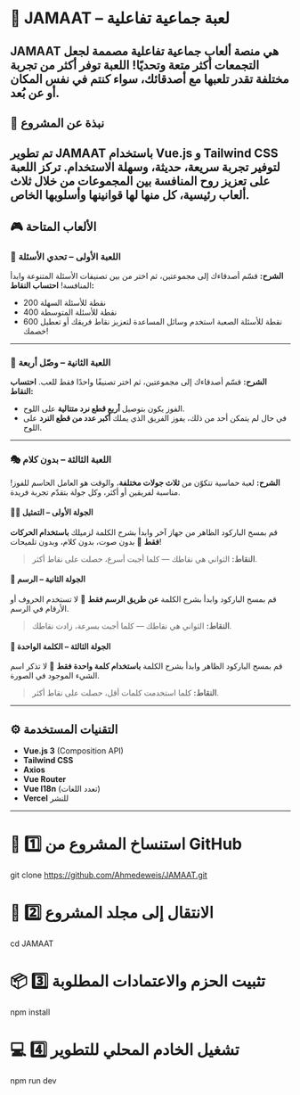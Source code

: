 # 🎯 JAMAAT – لعبة جماعية تفاعلية
**JAMAAT** هي منصة ألعاب جماعية تفاعلية مصممة لجعل التجمعات أكثر متعة وتحديًا!
اللعبة توفر أكثر من تجربة مختلفة تقدر تلعبها مع أصدقائك، سواء كنتم في نفس المكان أو عن بُعد.
---
## 🧩 نبذة عن المشروع
تم تطوير **JAMAAT** باستخدام **Vue.js** و **Tailwind CSS** لتوفير تجربة سريعة، حديثة، وسهلة الاستخدام.
تركز اللعبة على تعزيز روح المنافسة بين المجموعات من خلال ثلاث ألعاب رئيسية، كل منها لها قوانينها وأسلوبها الخاص.
---
## 🎮 الألعاب المتاحة
### 🧠 اللعبة الأولى – تحدي الأسئلة
**الشرح:**
قسّم أصدقاءك إلى مجموعتين، ثم اختر من بين تصنيفات الأسئلة المتنوعة وابدأ المنافسة!
**احتساب النقاط:**
- 200 نقطة للأسئلة السهلة
- 400 نقطة للأسئلة المتوسطة
- 600 نقطة للأسئلة الصعبة
استخدم وسائل المساعدة لتعزيز نقاط فريقك أو تعطيل خصمك!
---
### 🔷 اللعبة الثانية – وصّل أربعة
**الشرح:**
قسّم أصدقاءك إلى مجموعتين، ثم اختر تصنيفًا واحدًا فقط للعب.
**احتساب النقاط:**
- الفوز يكون بتوصيل **أربع قطع نرد متتالية** على اللوح.
- في حال لم يتمكن أحد من ذلك، يفوز الفريق الذي يملك **أكبر عدد من قطع النرد** على اللوح.
---
### 🎭 اللعبة الثالثة – بدون كلام
**الشرح:**
لعبة حماسية تتكوّن من **ثلاث جولات مختلفة**، والوقت هو العامل الحاسم للفوز!
مناسبة لفريقين أو أكثر، وكل جولة بتقدّم تجربة فريدة.
#### 🕵️‍♂️ الجولة الأولى – التمثيل
قم بمسح الباركود الظاهر من جهاز آخر وابدأ بشرح الكلمة لزميلك **باستخدام الحركات فقط**
🚫 بدون صوت، بدون كلام، وبدون تلميحات!
> **النقاط:** الثواني هي نقاطك — كلما أجبت أسرع، حصلت على نقاط أكثر.
#### 🎨 الجولة الثانية – الرسم
قم بمسح الباركود وابدأ بشرح الكلمة **عن طريق الرسم فقط**
🚫 لا تستخدم الحروف أو الأرقام في الرسم.
> **النقاط:** الثواني هي نقاطك — كلما أجبت بسرعة، زادت نقاطك.
#### 🤫 الجولة الثالثة – الكلمة الواحدة
قم بمسح الباركود الظاهر وابدأ بشرح الكلمة **باستخدام كلمة واحدة فقط**
🚫 لا تذكر اسم الشيء الموجود في الصورة.
> **النقاط:** كلما استخدمت كلمات أقل، حصلت على نقاط أكثر.
---
## ⚙️ التقنيات المستخدمة
- **Vue.js 3** (Composition API)
- **Tailwind CSS**
- **Axios**
- **Vue Router**
- **Vue I18n** (تعدد اللغات)
- **Vercel** للنشر
---
# 🧭 1️⃣ استنساخ المشروع من GitHub
git clone https://github.com/Ahmedeweis/JAMAAT.git
# 📂 2️⃣ الانتقال إلى مجلد المشروع
cd JAMAAT
# 📦 3️⃣ تثبيت الحزم والاعتمادات المطلوبة
npm install
# 💻 4️⃣ تشغيل الخادم المحلي للتطوير
npm run dev
